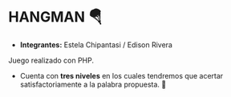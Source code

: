 # HANGMAN 🪂

* **Integrantes:** Estela Chipantasi / Edison Rivera

Juego realizado con PHP.

* Cuenta con **tres niveles** en los cuales tendremos que acertar satisfactoriamente a la palabra propuesta. 💪